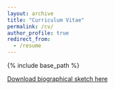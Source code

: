 ```yaml
---
layout: archive
title: "Curriculum Vitae"
permalink: /cv/
author_profile: true
redirect_from:
  - /resume
---
```


{% include base_path %}

[Download biographical sketch here](http://shbrainard.github.io/files/CV_2021_12_16.pdf)

